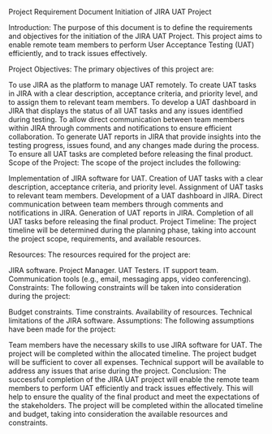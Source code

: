 Project Requirement Document
Initiation of JIRA UAT Project

Introduction:
The purpose of this document is to define the requirements and objectives for the initiation of the JIRA UAT Project. This project aims to enable remote team members to perform User Acceptance Testing (UAT) efficiently, and to track issues effectively.

Project Objectives:
The primary objectives of this project are:

To use JIRA as the platform to manage UAT remotely.
To create UAT tasks in JIRA with a clear description, acceptance criteria, and priority level, and to assign them to relevant team members.
To develop a UAT dashboard in JIRA that displays the status of all UAT tasks and any issues identified during testing.
To allow direct communication between team members within JIRA through comments and notifications to ensure efficient collaboration.
To generate UAT reports in JIRA that provide insights into the testing progress, issues found, and any changes made during the process.
To ensure all UAT tasks are completed before releasing the final product.
Scope of the Project:
The scope of the project includes the following:

Implementation of JIRA software for UAT.
Creation of UAT tasks with a clear description, acceptance criteria, and priority level.
Assignment of UAT tasks to relevant team members.
Development of a UAT dashboard in JIRA.
Direct communication between team members through comments and notifications in JIRA.
Generation of UAT reports in JIRA.
Completion of all UAT tasks before releasing the final product.
Project Timeline:
The project timeline will be determined during the planning phase, taking into account the project scope, requirements, and available resources.

Resources:
The resources required for the project are:

JIRA software.
Project Manager.
UAT Testers.
IT support team.
Communication tools (e.g., email, messaging apps, video conferencing).
Constraints:
The following constraints will be taken into consideration during the project:

Budget constraints.
Time constraints.
Availability of resources.
Technical limitations of the JIRA software.
Assumptions:
The following assumptions have been made for the project:

Team members have the necessary skills to use JIRA software for UAT.
The project will be completed within the allocated timeline.
The project budget will be sufficient to cover all expenses.
Technical support will be available to address any issues that arise during the project.
Conclusion:
The successful completion of the JIRA UAT project will enable the remote team members to perform UAT efficiently and track issues effectively. This will help to ensure the quality of the final product and meet the expectations of the stakeholders. The project will be completed within the allocated timeline and budget, taking into consideration the available resources and constraints.
